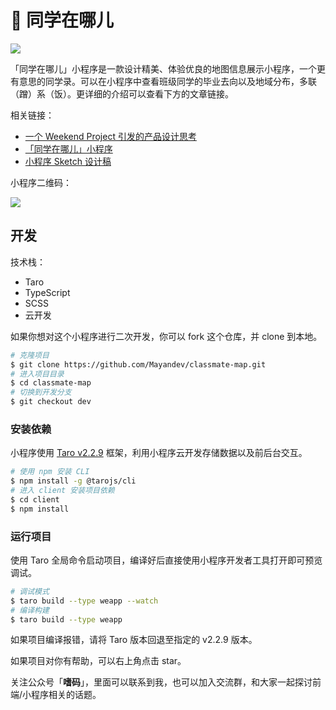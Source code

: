 # 🧭 同学在哪儿

![](https://mayandev.oss-cn-hangzhou.aliyuncs.com/blog/class-2.png)

「同学在哪儿」小程序是一款设计精美、体验优良的地图信息展示小程序，一个更有意思的同学录。可以在小程序中查看班级同学的毕业去向以及地域分布，多联（蹭）系（饭）。更详细的介绍可以查看下方的文章链接。

相关链接：

- [一个 Weekend Project 引发的产品设计思考](https://mp.weixin.qq.com/s/fWhdZCg-qwGLYzjLA1v-Xw)
- [「同学在哪儿」小程序](https://mp.weixin.qq.com/s/TfMnVZmHXd3mhzGPzRKA0g)
- [小程序 Sketch 设计稿](https://www.yuque.com/books/share/7685a0ce-dbf1-407a-b624-ef2203b29951)

小程序二维码：

![](https://mayandev.oss-cn-hangzhou.aliyuncs.com/blog/v2-6a783f32c467334cea900e06429ea943_1440w.jpg)

## 开发

技术栈：

- Taro
- TypeScript
- SCSS
- 云开发

如果你想对这个小程序进行二次开发，你可以 fork 这个仓库，并 clone 到本地。

```bash
# 克隆项目
$ git clone https://github.com/Mayandev/classmate-map.git
# 进入项目目录
$ cd classmate-map
# 切换到开发分支
$ git checkout dev
```

### 安装依赖

小程序使用 [Taro v2.2.9](https://taro-docs.jd.com/taro/docs/README) 框架，利用小程序云开发存储数据以及前后台交互。

```bash
# 使用 npm 安装 CLI
$ npm install -g @tarojs/cli
# 进入 client 安装项目依赖
$ cd client
$ npm install
```

### 运行项目

使用 Taro 全局命令启动项目，编译好后直接使用小程序开发者工具打开即可预览调试。

```bash
# 调试模式
$ taro build --type weapp --watch
# 编译构建
$ taro build --type weapp
```

如果项目编译报错，请将 Taro 版本回退至指定的 v2.2.9 版本。

如果项目对你有帮助，可以右上角点击 star。

关注公众号「**嗜码**」，里面可以联系到我，也可以加入交流群，和大家一起探讨前端/小程序相关的话题。